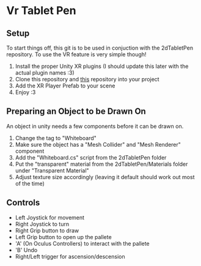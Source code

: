 # Vr Tablet Pen

## Setup
To start things off, this git is to be used in conjuction with the 2dTabletPen 
repository. To use the VR feature is very simple though!

1. Install the proper Unity XR plugins (I should update this later with the actual plugin names :3)
2. Clone this repository and [this](https://github.com/DannyMacha25/2dTabletPen) repository into your project
3. Add the XR Player Prefab to your scene
4. Enjoy :3

## Preparing an Object to be Drawn On
An object in unity needs a few components before it can be drawn on.
1. Change the tag to "Whiteboard"
2. Make sure the object has a "Mesh Collider" and "Mesh Renderer" component
3. Add the "Whiteboard.cs" script from the 2dTabletPen folder
4. Put the "transparent" material from the 2dTabletPen/Materials folder under "Transparent Material"
5. Adjust texture size accordingly (leaving it default should work out most of the time)
## Controls
* Left Joystick for movement
* Right Joystick to turn
* Right Grip button to draw
* Left Grip button to open up the pallete
* 'A' (On Oculus Controllers) to interact with the pallete
* 'B' Undo
* Right/Left trigger for ascension/descension
